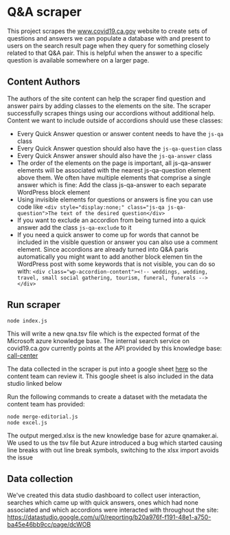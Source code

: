 # Q&A scraper

This project scrapes the www.covid19.ca.gov website to create sets of questions and answers we can populate a database with and present to users on the search result page when they query for something closely related to that Q&A pair. This is helpful when the answer to a specific question is available somewhere on a larger page.

## Content Authors

The authors of the site content can help the scraper find question and answer pairs by adding classes to the elements on the site. The scraper successfully scrapes things using our accordions without additional help. Content we want to include outside of accordions should use these classes:

- Every Quick Answer question or answer content needs to have the ```js-qa``` class
- Every Quick Answer question should also have the ```js-qa-question``` class
- Every Quick Answer answer should also have the ```js-qa-answer``` class
- The order of the elements on the page is important, all js-qa-answer elements will be associated with the nearest js-qa-question element above them. We often have multiple elements that comprise a single answer which is fine: Add the class js-qa-answer to each separate WordPress block element
- Using invisible elements for questions or answers is fine you can use code like ```<div style="display:none;" class="js-qa js-qa-question">The text of the desired question</div>```
- If you want to exclude an accordion from being turned into a quick answer add the class ```js-qa-exclude``` to it
- If you need a quick answer to come up for words that cannot be included in the visible question or answer you can also use a comment element. Since accordions are already turned into Q&A paris automatically you might want to add another block elemen tin the WordPress post with some keywords that is not visible, you can do so with: ```<div class="wp-accordion-content"><!-- weddings, wedding, travel, small social gathering, tourism, funeral, funerals --></div>```

## Run scraper

```
node index.js
```

This will write a new qna.tsv file which is the expected format of the Microsoft azure knowledge base. The internal search service on covid19.ca.gov currently points at the API provided by this knowledge base: <a href="https://www.qnamaker.ai/Edit/KnowledgeBase?kbId=714baa2f-18e8-4849-9d7d-6645e954aea0">call-center</a>

The data collected in the scraper is put into a google sheet <a href="https://docs.google.com/spreadsheets/d/1ecR3d15c-zxF8ayjNdoQoOZRVej400I4sxaAB3n_EXo/edit#gid=1359512648">here</a> so the content team can review it. This google sheet is also included in the data studio linked below

Run the following commands to create a dataset with the metadata the content team has provided:

```
node merge-editorial.js
node excel.js
```

<!--
The output merged.tsv is the new knowledge base for azure qnamaker.ai
-->

The output merged.xlsx is the new knowledge base for azure qnamaker.ai. We used to us the tsv file but Azure introduced a bug which started causing line breaks with out line break symbols, switching to the xlsx import avoids the issue

## Data collection

We've created this data studio dashboard to collect user interaction, searches which came up with quick answers, ones which had none associated and which accordions were interacted with throughout the site: <a href="https://datastudio.google.com/u/0/reporting/b20a976f-f191-48e1-a750-ba45e46bb9cc/page/dcWOB">https://datastudio.google.com/u/0/reporting/b20a976f-f191-48e1-a750-ba45e46bb9cc/page/dcWOB</a>
